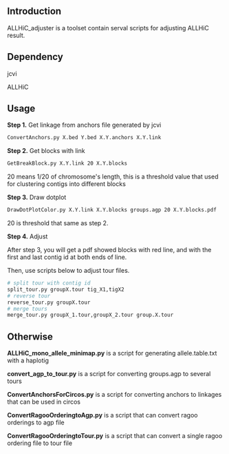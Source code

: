 ## Introduction

ALLHiC_adjuster is a toolset contain serval scripts for adjusting ALLHiC result.

## Dependency

jcvi

ALLHiC

## Usage

**Step 1.** Get linkage from anchors file generated by jcvi

```bash
ConvertAnchors.py X.bed Y.bed X.Y.anchors X.Y.link
```

**Step 2.** Get blocks with link

```bash
GetBreakBlock.py X.Y.link 20 X.Y.blocks
```

20 means 1/20 of chromosome's length, this is a threshold value that used for clustering contigs into different blocks

**Step 3.** Draw dotplot

```bash
DrawDotPlotColor.py X.Y.link X.Y.blocks groups.agp 20 X.Y.blocks.pdf
```

20 is threshold that same as step 2.

**Step 4.** Adjust

After step 3, you will get a pdf showed blocks with red line, and with the first and last contig id at both ends of line.

Then, use scripts below to adjust tour files.

```bash
# split tour with contig id
split_tour.py groupX.tour tig_X1,tigX2
# reverse tour
reverse_tour.py groupX.tour
# merge tours
merge_tour.py groupX_1.tour,groupX_2.tour group.X.tour

```

## Otherwise

**ALLHiC_mono_allele_minimap.py** is a script for generating allele.table.txt with a haplotig

**convert_agp_to_tour.py** is a script for converting groups.agp to several tours

**ConvertAnchorsForCircos.py** is a script for converting anchors to linkages that can be used in circos

**ConvertRagooOrderingtoAgp.py** is a script that can convert ragoo orderings to agp file

**ConvertRagooOrderingtoTour.py** is a script that can convert a single ragoo ordering file to tour file

